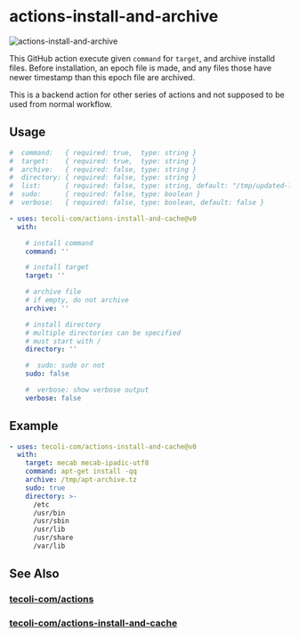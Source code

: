 # actions-install-and-archive

![actions-install-and-archive](https://github.com/tecoli-com/actions-install-and-archive/actions/workflows/test.yml/badge.svg)

This GitHub action execute given `command` for `target`, and archive
installd files.  Before installation, an epoch file is made, and any
files those have newer timestamp than this epoch file are archived.

This is a backend action for other series of actions and not supposed
to be used from normal workflow.

## Usage

```yaml
#  command:   { required: true,  type: string }
#  target:    { required: true,  type: string }
#  archive:   { required: false, type: string }
#  directory: { required: false, type: string }
#  list:      { required: false, type: string, default: "/tmp/updated-list" }
#  sudo:      { required: false, type: boolean }
#  verbose:   { required: false, type: boolean, default: false }

- uses: tecoli-com/actions-install-and-cache@v0
  with:

    # install command
    command: ''

    # install target
    target: ''

    # archive file
    # if empty, do not archive
    archive: ''

    # install directory
    # multiple directories can be specified
    # must start with /
    directory: ''

    #  sudo: sudo or not
    sudo: false

    #  verbose: show verbose output
    verbose: false
```

## Example

```yaml
- uses: tecoli-com/actions-install-and-cache@v0
  with:
    target: mecab mecab-ipadic-utf8
    command: apt-get install -qq
    archive: /tmp/apt-archive.tz
    sudo: true
    directory: >-
      /etc
      /usr/bin
      /usr/sbin
      /usr/lib
      /usr/share
      /var/lib
```

## See Also

### [tecoli-com/actions](https://github.com/tecoli-com/actions)

### [tecoli-com/actions-install-and-cache](https://github.com/tecoli-com/actions-install-and-cache)
